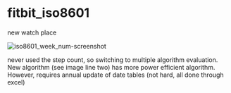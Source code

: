 # fitbit_iso8601
new watch place

![iso8601_week_num-screenshot](https://user-images.githubusercontent.com/82346707/192171181-875acac3-e88a-4c93-8864-7bf2bfff1534.png)

never used the step count, so switching to multiple algorithm evaluation. New algorithm (see image line two) has more power efficient algorithm. However, requires annual update of date tables (not hard, all done through excel)
